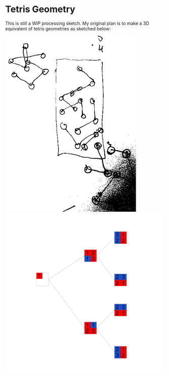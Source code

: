 # Tetris Geometry

This is still a WIP processing sketch. My original plan is to make a 3D equivalent of tetris geometries as sketched below:

![](idea.jpg)
![](logic.jpg)